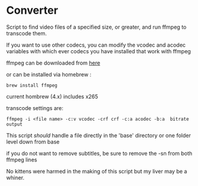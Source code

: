 # Converter
Script to find video files of a specified size, or greater, and run ffmpeg to transcode them.

If you want to use other codecs, you can modify the vcodec and acodec variables with which ever codecs you have installed that work with ffmpeg

ffmpeg can be downloaded from [here](https://ffmpeg.org/download.html)

or can be installed via homebrew :
```
brew install ffmpeg 
```
current hombrew (4.x) includes x265

transcode settings are:
```
ffmpeg -i <file name> -c:v vcodec -crf crf -c:a acodec -b:a  bitrate output
```

This script *should* handle a file directly in the 'base' directory
or one folder level down from base

if you do not want to remove subtitles, be sure to remove the -sn from both ffmpeg lines

No kittens were harmed in the making of this script
  but my liver may be a whiner.